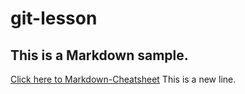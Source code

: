 # git-lesson
## This is a Markdown sample.
[Click here to Markdown-Cheatsheet](https://github.com/adam-p/markdown-here/wiki/Markdown-Cheatsheet "Markdown Cheatsheet")
This is a new line.